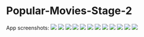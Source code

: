 # Popular-Movies-Stage-2
App screenshots:
![](https://lh3.googleusercontent.com/xgTUlROdHun6syqlawlsECYd9YsZzMC9Tk2mH0lqlMZJ9LnnqtSaR0wrBovgg0wnPJuSsQ=w1342-h523)
![](https://lh3.googleusercontent.com/NB6hJMhwsg989T1sRNr2_X-9KTZdTvWq9urcL8JcBQp-A3UW6nev54iKbrh7566kXKBGag=w1342-h523)
![](https://lh6.googleusercontent.com/9OcB1loy0SLds5Iakji3FHSaxA-S_Vi-MiOEjJa6ZxrGI-w4sxhvRngi8AbCwICWD3mAMA=w1342-h523)
![](https://lh3.googleusercontent.com/e79Up0un6AUulOZIlrSlPieNfUuRiu7B0EpeIAqBEbbhGzizacNVN8YV752i-5IQfu5V0A=w1342-h523)
![](https://lh3.googleusercontent.com/xgTUlROdHun6syqlawlsECYd9YsZzMC9Tk2mH0lqlMZJ9LnnqtSaR0wrBovgg0wnPJuSsQ=w1342-h523)
![](https://lh3.googleusercontent.com/NB6hJMhwsg989T1sRNr2_X-9KTZdTvWq9urcL8JcBQp-A3UW6nev54iKbrh7566kXKBGag=w1342-h523)
![](https://lh6.googleusercontent.com/9OcB1loy0SLds5Iakji3FHSaxA-S_Vi-MiOEjJa6ZxrGI-w4sxhvRngi8AbCwICWD3mAMA=w1342-h523)
![](https://lh3.googleusercontent.com/e79Up0un6AUulOZIlrSlPieNfUuRiu7B0EpeIAqBEbbhGzizacNVN8YV752i-5IQfu5V0A=w1342-h523)
![](https://lh3.googleusercontent.com/xgTUlROdHun6syqlawlsECYd9YsZzMC9Tk2mH0lqlMZJ9LnnqtSaR0wrBovgg0wnPJuSsQ=w1342-h523)
![](https://lh3.googleusercontent.com/NB6hJMhwsg989T1sRNr2_X-9KTZdTvWq9urcL8JcBQp-A3UW6nev54iKbrh7566kXKBGag=w1342-h523)
![](https://lh6.googleusercontent.com/9OcB1loy0SLds5Iakji3FHSaxA-S_Vi-MiOEjJa6ZxrGI-w4sxhvRngi8AbCwICWD3mAMA=w1342-h523)
![](https://lh3.googleusercontent.com/e79Up0un6AUulOZIlrSlPieNfUuRiu7B0EpeIAqBEbbhGzizacNVN8YV752i-5IQfu5V0A=w1342-h523)
